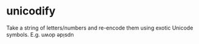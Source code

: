 # unicodify
Take a string of letters/numbers and re-encode them using exotic Unicode symbols.  E.g. uʍop ǝpᴉsdn
